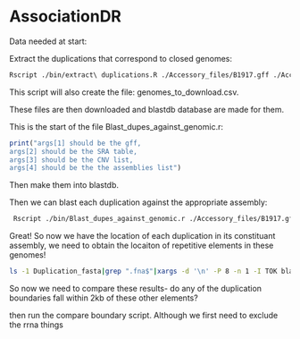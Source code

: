 # AssociationDR

Data needed at start:


Extract the duplications that correspond to closed genomes:

```bash
Rscript ./bin/extract\ duplications.R ./Accessory_files/B1917.gff ./Accessory_files/all_CNVs_tidy.csv ./Accessory_files/genomes_proks\ \(1\).csv ./Accessory_files/B1917.fna
```
This script will also create the file: genomes_to_download.csv.

These files are then downloaded and blastdb database are made for them.

This is the start of the file Blast_dupes_against_genomic.r:

```R
print("args[1] should be the gff,
args[2] should be the SRA table,
args[3] should be the CNV list,
args[4] should be the the assemblies list")
```


Then make them into blastdb.

Then we can blast each duplication against the appropriate assembly:

```bash
 Rscript ./bin/Blast_dupes_against_genomic.r ./Accessory_files/B1917.gff ./Accessory_files/SraRunTable\ \(6\).txt ./Accessory_files/all_CNVs_tidy.csv ./Accessory_files/genomes_proks\ \(1\).csv
```

Great! So now we have the location of each duplication in its constituant assembly, we need to obtain the locaiton of repetitive elements in these genomes!

```bash
ls -1 Duplication_fasta|grep ".fna$"|xargs -d '\n' -P 8 -n 1 -I TOK blastn -query ./blast_queries/all_blast -subject ./Duplication_fasta/TOK -outfmt 6 -qcov_hsp_perc 70 -out Rep_elements_blast_results/TOK_blast_rep_elements.txt
```

So now we need to compare these results- do any of the duplication boundaries fall within 2kb of these other elements?

then run the compare boundary script. Although we first need to exclude the rrna things
